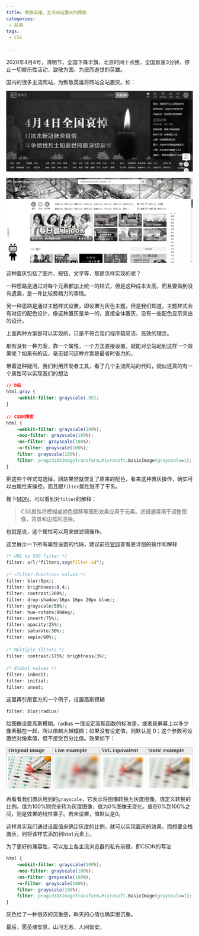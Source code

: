```yaml
---
title: 致敬英雄，主流网站置灰的探索
categories:
 - 前端
tags:
 - CSS

---
```


2020年4月4号，清明节，全国下降半旗，北京时间十点整，全国默哀3分钟，停止一切娱乐性活动，致敬为国、为民而逝世的英雄。

国内的很多主流网站，为致敬英雄将网站全站置灰。如：

<!-- more -->

![爱奇艺](/images/致敬英雄iqiyi.png)

![b站](/images/致敬英雄bilibili.png)

这种置灰包括了图片、按钮、文字等，那是怎样实现的呢？

一种思路是通过对每个元素都加上统一的样式，但是这种成本太高，而且要做到没有遗漏，是一件比较费精力的事情。

另一种思路是通过主题样式设置，即设置为灰色主题，但是我们知道，主题样式会有对应的配色设计，像这种置灰是单一的，直接全体置灰，没有一些配色显示突出的设计。

上面两种方案是可以实现的，只是不符合我们程序猿简洁、高效的理念。

那有没有一种方案，靠一个属性，一个方法直接设置，就能对全站起到这样一个效果呢？如果有的话，毫无疑问这种方案是最省时省力的。

带着这种疑问，我们利用开发者工具，看了几个主流网站的代码，貌似还真的有一个属性可以实现我们的想法

```css
// b站
html.gray {
    -webkit-filter: grayscale(.95);
}

// CSDN博客
html {
    -webkit-filter: grayscale(100%);
    -moz-filter: grayscale(100%);
    -ms-filter: grayscale(100%);
    -o-filter: grayscale(100%);
    filter: grayscale(100%);
    filter: progid:DXImageTransform.Microsoft.BasicImage(grayscale=1);
}
```

把这些个样式勾选掉，网站果然就恢复了原来的配色，看来这种置灰操作，确实可以由属性来操控，而且跟`filter`属性脱不了干系。

搜下[MDN](https://developer.mozilla.org/zh-CN/docs/Web/CSS/filter)，可以看到对`filter`的解释：

> CSS属性将模糊或颜色偏移等图形效果应用于元素。滤镜通常用于调整图像，背景和边框的渲染。

也就是说，这个属性可以用来做滤镜操作。

这里展示一下所有属性设置的代码，建议前往[官网](https://developer.mozilla.org/zh-CN/docs/Web/CSS/filter)查看更详细的操作和解释

```css
/* URL to SVG filter */
filter: url("filters.svg#filter-id");

/* <filter-function> values */
filter: blur(5px);
filter: brightness(0.4);
filter: contrast(200%);
filter: drop-shadow(16px 16px 20px blue);
filter: grayscale(50%);
filter: hue-rotate(90deg);
filter: invert(75%);
filter: opacity(25%);
filter: saturate(30%);
filter: sepia(60%);

/* Multiple filters */
filter: contrast(175%) brightness(3%);

/* Global values */
filter: inherit;
filter: initial;
filter: unset;
```

这里再引用官方的一个例子，设置高斯模糊

```css
filter: blur(radius)
```

给图像设置高斯模糊。radius 一值设定高斯函数的标准差，或者是屏幕上以多少像素融在一起，所以值越大越模糊；如果没有设定值，则默认是 0；这个参数可设置绝对像素值，但不接受百分比值。效果如下：

![高斯模糊效果](/images/高斯模糊.png)

再看看我们置灰用到的`grayscale`，它表示将图像转换为灰度图像。值定义转换的比例。值为100%则完全转为灰度图像，值为0%图像无变化。值在0%到100%之间，则是效果的线性乘子。若未设置，值默认是0。

这样其实我们通过设置值来确定灰度的比例，就可以实现置灰的效果，而想要全栈置灰，则将该样式添加到`html`元素上。

为了更好的兼容性，可以加上各主流浏览器的私有前缀，即CSDN的写法

```css
html {
    -webkit-filter: grayscale(100%);
    -moz-filter: grayscale(100%);
    -ms-filter: grayscale(100%);
    -o-filter: grayscale(100%);
    filter: grayscale(100%);
    filter: progid:DXImageTransform.Microsoft.BasicImage(grayscale=1);
}
```

灰色给了一种很浓的沉重感，昨天的心情也确实很沉重。

最后，愿英魂安息，山河无恙，人间皆安。

